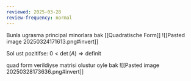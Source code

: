 ```yaml
---
reviewed: 2025-03-28
review-frequency: normal
---
```

Bunla ugrasma principal minorlara bak
[[Quadratische Form]]
![[Pasted image 20250324171613.png#invert]]

Sol ust pozitifse:
$0 < \det(A) \Rightarrow \text{definit}$

quad form verildiyse matrisi olustur oyle bak
![[Pasted image 20250328173636.png#invert]]